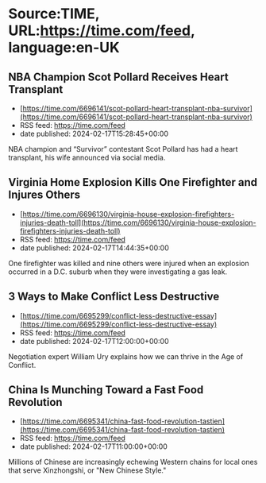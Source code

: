 # Source:TIME, URL:https://time.com/feed, language:en-UK

## NBA Champion Scot Pollard Receives Heart Transplant
 - [https://time.com/6696141/scot-pollard-heart-transplant-nba-survivor](https://time.com/6696141/scot-pollard-heart-transplant-nba-survivor)
 - RSS feed: https://time.com/feed
 - date published: 2024-02-17T15:28:45+00:00

NBA champion and “Survivor” contestant Scot Pollard has had a heart transplant, his wife announced via social media.

## Virginia Home Explosion Kills One Firefighter and Injures Others
 - [https://time.com/6696130/virginia-house-explosion-firefighters-injuries-death-toll](https://time.com/6696130/virginia-house-explosion-firefighters-injuries-death-toll)
 - RSS feed: https://time.com/feed
 - date published: 2024-02-17T14:44:35+00:00

One firefighter was killed and nine others were injured when an explosion occurred in a D.C. suburb when they were investigating a gas leak.

## 3 Ways to Make Conflict Less Destructive
 - [https://time.com/6695299/conflict-less-destructive-essay](https://time.com/6695299/conflict-less-destructive-essay)
 - RSS feed: https://time.com/feed
 - date published: 2024-02-17T12:00:00+00:00

Negotiation expert William Ury explains how we can thrive in the Age of Conflict.

## China Is Munching Toward a Fast Food Revolution
 - [https://time.com/6695341/china-fast-food-revolution-tastien](https://time.com/6695341/china-fast-food-revolution-tastien)
 - RSS feed: https://time.com/feed
 - date published: 2024-02-17T11:00:00+00:00

Millions of Chinese are increasingly echewing Western chains for local ones that serve Xinzhongshi, or "New Chinese Style."

